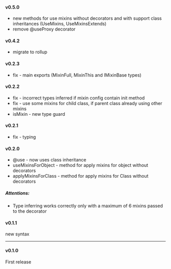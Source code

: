 #### v0.5.0
- new methods for use mixins without decorators and with support class inheritances (UseMixins, UseMixinsExtends)
- remove @useProxy decorator

#### v0.4.2
- migrate to rollup

#### v0.2.3
- fix - main exports (MixinFull, MixinThis and IMixinBase types)

#### v0.2.2
- fix - incorrect types inferred if mixin config contain init method
- fix - use some mixins for child class, if parent class already using other mixins
- isMixin - new type guard

#### v0.2.1
- fix - typing

#### v0.2.0
- @use - now uses class inheritance
- useMixinsForObject - method for apply mixins for object without decorators
- applyMixinsForClass - method for apply mixins for Class without decorators

##### Attentions:
- Type inferring works correctly only with a maximum of 6 mixins passed to the decorator

#### v0.1.1
new syntax

---
#### v0.1.0
First release
